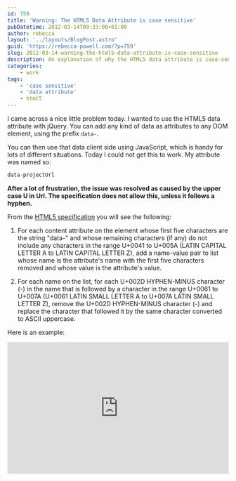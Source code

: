 ```yaml
---
id: 759
title: 'Warning: The HTML5 Data Attribute is case sensitive'
pubDatetime: 2012-03-14T09:33:00+01:00
author: rebecca
layout: '../layouts/BlogPost.astro'
guid: 'https://rebecca-powell.com/?p=759'
slug: 2012-03-14-warning-the-html5-data-attribute-is-case-sensitive
description: An explanation of why the HTML5 data attribute is case-sensitive, highlighting a specific issue with uppercase letters and providing a solution based on the HTML5 specification.
categories:
    - work
tags:
    - 'case sensitive'
    - 'data attribute'
    - html5
---
```


I came across a nice little problem today. I wanted to use the HTML5 data attribute with jQuery. You can add any kind of data as attributes to any DOM element, using the prefix `data-`.

You can then use that data client side using JavaScript, which is handy for lots of different situations. Today I could not get this to work. My attribute was named so:

```javascript
data-projectUrl
```

**After a lot of frustration, the issue was resolved as caused by the upper case U in Url. The specification does not allow this, unless it follows a hyphen.**

From the [HTML5 specification](http://www.w3.org/TR/html5/elements.html#embedding-custom-non-visible-data-with-the-data-attributes) you will see the following:

1. For each content attribute on the element whose first five characters are the string "data-" and whose remaining characters (if any) do not include any characters in the range U+0041 to U+005A (LATIN CAPITAL LETTER A to LATIN CAPITAL LETTER Z), add a name-value pair to list whose name is the attribute's name with the first five characters removed and whose value is the attribute's value.

2. For each name on the list, for each U+002D HYPHEN-MINUS character (-) in the name that is followed by a character in the range U+0061 to U+007A (U+0061 LATIN SMALL LETTER A to U+007A LATIN SMALL LETTER Z), remove the U+002D HYPHEN-MINUS character (-) and replace the character that followed it by the same character converted to ASCII uppercase.

Here is an example:

<iframe style="height: 300px; width: 100%;" src="https://jsfiddle.net/junto/nBCwU/embedded/" frameborder="0" allowfullscreen="allowfullscreen"></iframe>